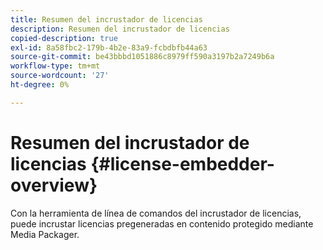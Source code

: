 ```yaml
---
title: Resumen del incrustador de licencias
description: Resumen del incrustador de licencias
copied-description: true
exl-id: 8a58fbc2-179b-4b2e-83a9-fcbdbfb44a63
source-git-commit: be43bbbd1051886c8979ff590a3197b2a7249b6a
workflow-type: tm+mt
source-wordcount: '27'
ht-degree: 0%

---
```


# Resumen del incrustador de licencias {#license-embedder-overview}

Con la herramienta de línea de comandos del incrustador de licencias, puede incrustar licencias pregeneradas en contenido protegido mediante Media Packager.
